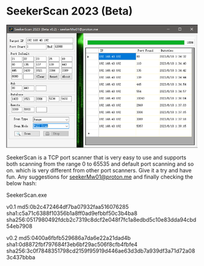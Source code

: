 # SeekerScan 2023 (Beta) 

<div align="center">
  <img src="https://github.com/seekerMw02/SeekerScan/blob/img-storage/good1.png">
</div>

SeekerScan is a TCP port scanner that is very easy to use and supports both scanning from the range 0 to 65535 and default port scanning and so on. which is very different from other port scanners. Give it a try and have fun. Any suggestions for seekerMw01@proton.me and finally checking the below hash:

SeekerScan.exe 

v0.1
md5:0b2c472464df7ba07932faa516076285  
sha1:c5a71c6388f10356b1a8ff0ad9efbbf50c3b4ba8  
sha256:0517980492fdcb2c7319c8dcf2e048f7fc1a8edbd5c10e83dda94cbd54eb7908  

v0.2
md5:0400a6fbfb529686a7da6e22a21dad4b  
sha1:0d8872fbf797684f3eb6bf29ac506f8cfb4fbfe4  
sha256:3c0f7848351798cd2159f95919d446ae63d3db7a939df3a71d72a083c437bbba  

